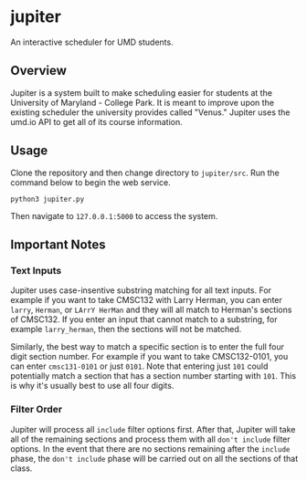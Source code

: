 # jupiter
An interactive scheduler for UMD students.

## Overview
Jupiter is a system built to make scheduling easier for students at the University of Maryland - College Park. It is meant to improve upon the existing scheduler the university provides called "Venus." Jupiter uses the umd.io API to get all of its course information.

## Usage
Clone the repository and then change directory to `jupiter/src`. Run the command below to begin the web service.
```
python3 jupiter.py
```
Then navigate to `127.0.0.1:5000` to access the system.

## Important Notes

### Text Inputs
Jupiter uses case-insentive substring matching for all text inputs. For example if you want to take CMSC132 with Larry Herman, you can enter `larry`, `Herman`, or `LArrY HerMan` and they will all match to Herman's sections of CMSC132. If you enter an input that cannot match to a substring, for example `larry_herman`, then the sections will not be matched. 

Similarly, the best way to match a specific section is to enter the full four digit section number. For example if you want to take CMSC132-0101, you can enter `cmsc131-0101` or just `0101`. Note that entering just `101` could potentially match a section that has a section number starting with `101`. This is why it's usually best to use all four digits. 

### Filter Order
Jupiter will process all `include` filter options first. After that, Jupiter will take all of the remaining sections and process them with all `don't include` filter options. In the event that there are no sections remaining after the `include` phase, the `don't include` phase will be carried out on all the sections of that class. 
